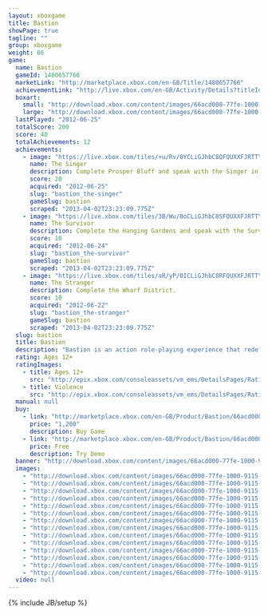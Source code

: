 ```yaml
---
layout: xboxgame
title: Bastion
showPage: true
tagline: ""
group: xboxgame
weight: 66
game: 
  name: Bastion
  gameId: 1480657766
  marketLink: "http://marketplace.xbox.com/en-GB/Title/1480657766"
  achievementLink: "http://live.xbox.com/en-GB/Activity/Details?titleId=1480657766"
  boxart: 
    small: "http://download.xbox.com/content/images/66acd000-77fe-1000-9115-d80258410b66/1033/boxartsm.jpg"
    large: "http://download.xbox.com/content/images/66acd000-77fe-1000-9115-d80258410b66/1033/boxartlg.jpg"
  lastPlayed: "2012-06-25"
  totalScore: 200
  score: 40
  totalAchievements: 12
  achievements: 
    - image: "https://live.xbox.com/tiles/+u/Rv/0YCLiGJhbC8QFQUXXFJRTTY2L2FjaC8wL2QAAAAA5+fn-kDk4Q==.jpg"
      name: The Singer
      description: Complete Prosper Bluff and speak with the Singer in the Bastion.
      score: 20
      acquired: "2012-06-25"
      slug: "bastion_the-singer"
      gameSlug: bastion
      scraped: "2013-04-02T23:23:09.775Z"
    - image: "https://live.xbox.com/tiles/3B/Wu/0oCLiGJhbC8SFQUXXFJRTTY2L2FjaC8wL2YAAAAA5+fn-YEVxw==.jpg"
      name: The Survivor
      description: Complete the Hanging Gardens and speak with the Survivor in the Bastion.
      score: 10
      acquired: "2012-06-24"
      slug: "bastion_the-survivor"
      gameSlug: bastion
      scraped: "2013-04-02T23:23:09.775Z"
    - image: "https://live.xbox.com/tiles/aR/yP/0ICLiGJhbC8RFQUXXFJRTTY2L2FjaC8wL2UAAAAA5+fn-6Accg==.jpg"
      name: The Stranger
      description: Complete the Wharf District.
      score: 10
      acquired: "2012-06-22"
      slug: "bastion_the-stranger"
      gameSlug: bastion
      scraped: "2013-04-02T23:23:09.775Z"
  slug: bastion
  title: Bastion
  description: "Bastion is an action role-playing experience that redefines storytelling in games, with a reactive narrator who marks your every move. Explore more than 40 lush hand-painted environments as you discover the secrets of the Calamity, a surreal catastrophe that shattered the world to pieces. Wield a huge arsenal of upgradeable weapons and battle savage beasts adapted to their new habitat. Finish the main story to unlock New Game Plus mode and continue your journey!"
  rating: Ages 12+
  ratingImages: 
    - title: Ages 12+
      src: "http://epix.xbox.com/consoleassets/vm_ems/DetailsPages/RatingSystemID/14/default/Values/14003.png"
    - title: Violence
      src: "http://epix.xbox.com/consoleassets/vm_ems/DetailsPages/RatingSystemID/14/default/Descriptors/14005.png"
  manual: null
  buy: 
    - link: "http://marketplace.xbox.com/en-GB/Product/Bastion/66acd000-77fe-1000-9115-d80258410b66?purchase=1&amp;DownloadType=Game"
      price: "1,200"
      description: Buy Game
    - link: "http://marketplace.xbox.com/en-GB/Product/Bastion/66acd000-77fe-1000-9115-d80258410b66?purchase=1&amp;DownloadType=GameDemo"
      price: Free
      description: Try Demo
  banner: "http://download.xbox.com/content/images/66acd000-77fe-1000-9115-d80258410b66/1033/banner.png"
  images: 
    - "http://download.xbox.com/content/images/66acd000-77fe-1000-9115-d80258410b66/1033/screenlg1.jpg"
    - "http://download.xbox.com/content/images/66acd000-77fe-1000-9115-d80258410b66/1033/screenlg2.jpg"
    - "http://download.xbox.com/content/images/66acd000-77fe-1000-9115-d80258410b66/1033/screenlg3.jpg"
    - "http://download.xbox.com/content/images/66acd000-77fe-1000-9115-d80258410b66/1033/screenlg4.jpg"
    - "http://download.xbox.com/content/images/66acd000-77fe-1000-9115-d80258410b66/1033/screenlg5.jpg"
    - "http://download.xbox.com/content/images/66acd000-77fe-1000-9115-d80258410b66/1033/screenlg6.jpg"
    - "http://download.xbox.com/content/images/66acd000-77fe-1000-9115-d80258410b66/1033/screenlg7.jpg"
    - "http://download.xbox.com/content/images/66acd000-77fe-1000-9115-d80258410b66/1033/screenlg8.jpg"
    - "http://download.xbox.com/content/images/66acd000-77fe-1000-9115-d80258410b66/1033/screenlg9.jpg"
    - "http://download.xbox.com/content/images/66acd000-77fe-1000-9115-d80258410b66/1033/screenlg10.jpg"
    - "http://download.xbox.com/content/images/66acd000-77fe-1000-9115-d80258410b66/1033/screenlg11.jpg"
    - "http://download.xbox.com/content/images/66acd000-77fe-1000-9115-d80258410b66/1033/screenlg12.jpg"
    - "http://download.xbox.com/content/images/66acd000-77fe-1000-9115-d80258410b66/1033/screenlg13.jpg"
    - "http://download.xbox.com/content/images/66acd000-77fe-1000-9115-d80258410b66/1033/screenlg14.jpg"
  video: null
---
```

{% include JB/setup %}